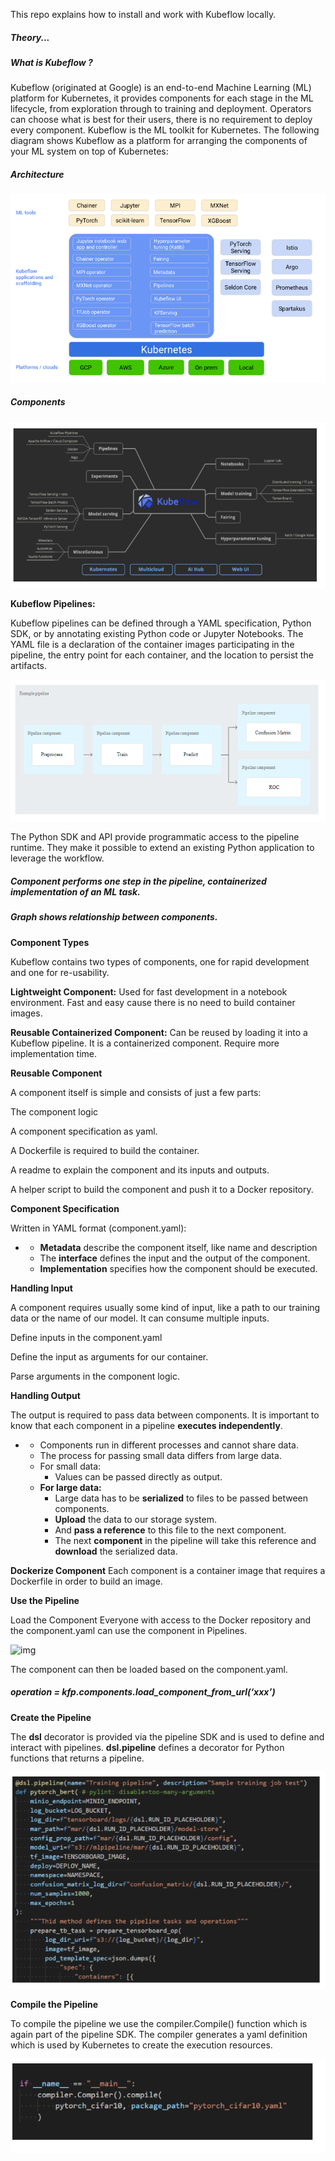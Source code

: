 This repo explains how to install and work with Kubeflow locally.

##### Theory...

##### What is Kubeflow ?

Kubeflow (originated at Google) is an end-to-end Machine Learning (ML) platform for Kubernetes, it provides components for each stage in the ML lifecycle, from exploration through to training and deployment. Operators can choose what is best for their users, there is no requirement to deploy every component.  Kubeflow is the ML toolkit for Kubernetes. The following diagram shows Kubeflow as a platform for arranging the components of your ML system on top of Kubernetes:

##### Architecture

![Create Jobs](https://github.com/emlopsinfy/Session6K8sPyTorchKubeFlowHandsOn/blob/2328ee0b52b867860405e63ae02e36804aa6dbf2/Images/Kubeflow%20architecture.PNG)



##### Components

![Create Jobs](https://github.com/emlopsinfy/Session6K8sPyTorchKubeFlowHandsOn/blob/2328ee0b52b867860405e63ae02e36804aa6dbf2/Images/Kubeflow%20components.PNG)

**Kubeflow Pipelines:**

Kubeflow pipelines can be defined through a YAML specification, Python SDK, or by annotating existing Python code or Jupyter Notebooks. The YAML file is a declaration of the container images participating in the pipeline, the entry point for each container, and the location to persist the artifacts.

![Create Jobs](https://github.com/emlopsinfy/Session6K8sPyTorchKubeFlowHandsOn/blob/fe78e260b43d1709611cc9e3d2ea77d562a63b9f/Images/Component%20example.PNG)

The Python SDK and API provide programmatic access to the pipeline runtime. They make it possible to extend an existing Python application to leverage the workflow.

##### Component performs one step in the pipeline, containerized implementation of an ML task.

##### Graph shows relationship between components.

**Component Types**


Kubeflow contains two types of components, one for rapid development and one for re-usability.

 

**Lightweight Component:** Used for fast development in a notebook environment. Fast and easy cause there is no need to build container images.

**Reusable Containerized Component:** Can be reused by loading it into a Kubeflow pipeline. It is a containerized component.
Require more implementation time.

 

**Reusable Component**

A component itself is simple and consists of just a few parts:

The component logic

A component specification as yaml.

A Dockerfile is required to build the container.

A readme to explain the component and its inputs and outputs.

A helper script to build the component and push it to a Docker repository.

**Component Specification**

Written in YAML format (component.yaml):

- - **Metadata** describe the component itself, like name and description
  - The **interface** defines the input and the output of the component.
  - **Implementation** specifies how the component should be executed.


**Handling Input**

A component requires usually some kind of input, like a path to our training data or the name of our model. It can consume multiple inputs.

Define inputs in the component.yaml

Define the input as arguments for our container.

Parse arguments in the component logic.

**Handling Output**

The output is required to pass data between components. It is important to know that each component in a pipeline **executes independently**.

- - Components run in different processes and cannot share data.
  - The process for passing small data differs from large data.
  - For small data:
    - Values can be passed directly as output.
  - **For large data:** 
    - Large data has to be **serialized** to files to be passed between components.
    - **Upload** the data to our storage system.
    - And **pass a reference** to this file to the next component.
    - The next **component** in the pipeline will take this reference and **download** the serialized data.

 

**Dockerize Component**
Each component is a container image that requires a Dockerfile in order to build an image.

**Use the Pipeline**

Load the Component
Everyone with access to the Docker repository and the component.yaml can use the component in Pipelines.

![img](https://miro.medium.com/max/700/1*YN1P-2pkbka1mOWILWCSGA.png)

The component can then be loaded based on the component.yaml.

##### operation = kfp.components.load_component_from_url(‘xxx’)

**Create the Pipeline**

The **dsl** decorator is provided via the pipeline SDK and is used to define and interact with pipelines. **dsl.pipeline** defines a decorator for Python functions that returns a pipeline. 

![Create Jobs](https://github.com/emlopsinfy/Session6K8sPyTorchKubeFlowHandsOn/blob/91c95fc18119cacbfb3a4b9df280347210ee3ac5/Images/create%20pipeling.PNG)



**Compile the Pipeline**

To compile the pipeline we use the compiler.Compile() function which is again part of the pipeline SDK. The compiler generates a yaml definition which is used by Kubernetes to create the execution resources.

![Create Jobs](https://github.com/emlopsinfy/Session6K8sPyTorchKubeFlowHandsOn/blob/cb36d569dfef70d0d8414c3bd74b31035b03f7f5/Images/pipeline%20compiler.PNG)















